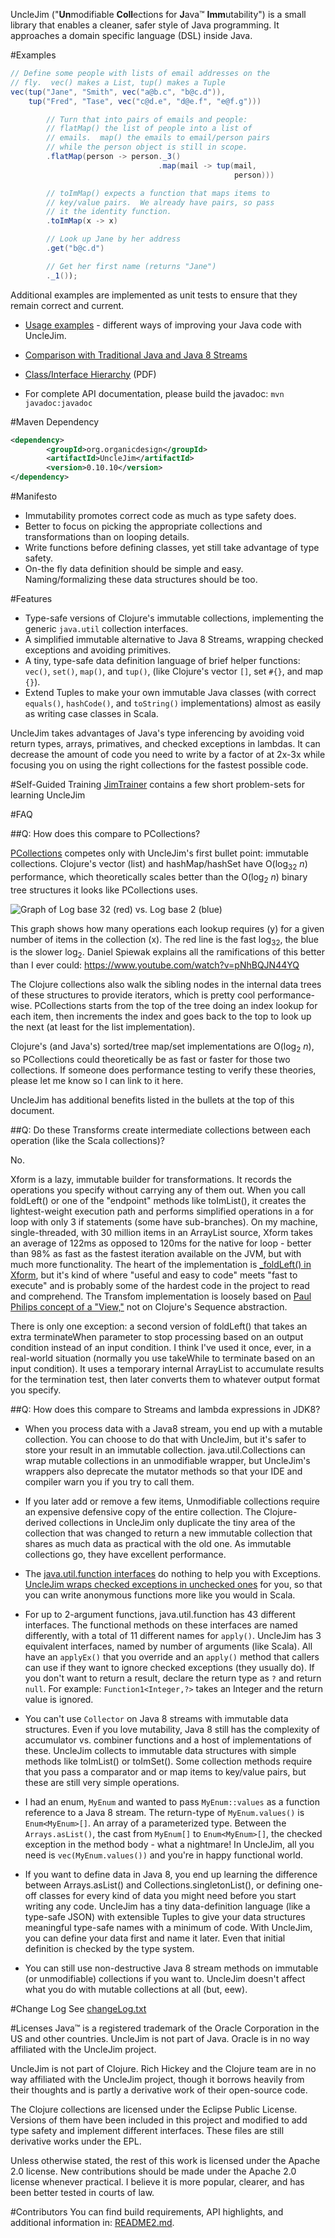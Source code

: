 UncleJim ("**Un**modifiable **Coll**ections for **J**ava™ **Imm**utability") is a small library that enables a cleaner, safer style of Java programming.  It approaches a domain specific language (DSL) inside Java.

#Examples
```java
// Define some people with lists of email addresses on the
// fly.  vec() makes a List, tup() makes a Tuple
vec(tup("Jane", "Smith", vec("a@b.c", "b@c.d")),
    tup("Fred", "Tase", vec("c@d.e", "d@e.f", "e@f.g")))

        // Turn that into pairs of emails and people:
        // flatMap() the list of people into a list of
        // emails.  map() the emails to email/person pairs
        // while the person object is still in scope.
        .flatMap(person -> person._3()
                                 .map(mail -> tup(mail,
                                                  person)))

        // toImMap() expects a function that maps items to
        // key/value pairs.  We already have pairs, so pass
        // it the identity function.
        .toImMap(x -> x)

        // Look up Jane by her address
        .get("b@c.d")

        // Get her first name (returns "Jane")
        ._1());
```

Additional examples are implemented as unit tests to ensure that they remain correct and current.

* [Usage examples](src/test/java/org/organicdesign/fp/UsageExampleTest.java#L34) - different ways of improving your Java code with UncleJim.

* [Comparison with Traditional Java and Java 8 Streams](src/test/java/org/organicdesign/fp/TradJavaStreamComparisonTest.java#L22)

* [Class/Interface Hierarchy](inheritanceHierarchy.pdf) (PDF)

* For complete API documentation, please build the javadoc: `mvn javadoc:javadoc`

#Maven Dependency
```xml
<dependency>
        <groupId>org.organicdesign</groupId>
        <artifactId>UncleJim</artifactId>
        <version>0.10.10</version>
</dependency>
```

#Manifesto

* Immutability promotes correct code as much as type safety does.
* Better to focus on picking the appropriate collections and transformations than on looping details.
* Write functions before defining classes, yet still take advantage of type safety.
* On-the fly data definition should be simple and easy.  Naming/formalizing these data structures should be too.

#Features

* Type-safe versions of Clojure's immutable collections, implementing the generic `java.util` collection interfaces.
* A simplified immutable alternative to Java 8 Streams, wrapping checked exceptions and avoiding primitives.
* A tiny, type-safe data definition language of brief helper functions: `vec()`, `set()`, `map()`, and `tup()`, (like Clojure's vector `[]`, set `#{}`, and map `{}`).
* Extend Tuples to make your own immutable Java classes (with correct `equals()`, `hashCode()`, and `toString()` implementations) almost as easily as writing case classes in Scala.

UncleJim takes advantages of Java's type inferencing by avoiding void return types, arrays, primatives, and checked exceptions in lambdas.  It can decrease the amount of code you need to write by a factor of at 2x-3x while focusing you on using the right collections for the fastest possible code.

#Self-Guided Training
[JimTrainer](https://github.com/GlenKPeterson/JimTrainer) contains a few short problem-sets for learning UncleJim 

#FAQ

##Q: How does this compare to PCollections?

[PCollections](http://pcollections.org/) competes only with UncleJim's first bullet point: immutable collections.
Clojure's vector (list) and hashMap/hashSet have O(log<sub>32</sub> *n*) performance, which theoretically scales better than the O(log<sub>2</sub> *n*) binary tree structures it looks like PCollections uses.

![Graph of Log base 32 (red) vs. Log base 2 (blue)](logBase2VsLogBase32.png)

This graph shows how many operations each lookup requires (y) for a given number of items in the collection (x).  The red line is the fast log<sub>32</sub>, the blue is the slower log<sub>2</sub>.
Daniel Spiewak explains all the ramifications of this better than I ever could: https://www.youtube.com/watch?v=pNhBQJN44YQ

The Clojure collections also walk the sibling nodes in the internal data trees of these structures to provide iterators, which is pretty cool performance-wise.
PCollections starts from the top of the tree doing an index lookup for each item, then increments the index and goes back to the top to look up the next (at least for the list implementation).

Clojure's (and Java's) sorted/tree map/set implementations are O(log<sub>2</sub> *n*), so PCollections could theoretically be as fast or faster for those two collections.
If someone does performance testing to verify these theories, please let me know so I can link to it here.

UncleJim has additional benefits listed in the bullets at the top of this document.

##Q: Do these Transforms create intermediate collections between each operation (like the Scala collections)?

No.

Xform is a lazy, immutable builder for transformations.
It records the operations you specify without carrying any of them out.
When you call foldLeft() or one of the "endpoint" methods like toImList(), it creates the lightest-weight execution path and performs simplified operations in a for loop with only 3 if statements (some have sub-branches).
On my machine, single-threaded, with 30 million items in an ArrayList source, Xform takes an average of 122ms as opposed to 120ms for the native for loop - better than 98% as fast as the fastest iteration available on the JVM, but with much more functionality.
The heart of the implementation is [_foldLeft() in Xform](src/main/java/org/organicdesign/fp/xform/Xform.java), but it's kind of where "useful and easy to code" meets "fast to execute" and is probably some of the hardest code in the project to read and comprehend.
The Transfom implementation is loosely based on [Paul Philips concept of a "View,"](https://www.youtube.com/watch?v=uiJycy6dFSQ&t=26m19s) not on Clojure's Sequence abstraction.

There is only one exception: a second version of foldLeft() that takes an extra terminateWhen parameter to stop processing based on an output condition instead of an input condition.
I think I've used it once, ever, in a real-world situation (normally you use takeWhile to terminate based on an input condition).
It uses a temporary internal ArrayList to accumulate results for the termination test, then later converts them to whatever output format you specify.

##Q: How does this compare to Streams and lambda expressions in JDK8?

* When you process data with a Java8 stream, you end up with a mutable collection.
You can choose to do that with UncleJim, but it's safer to store your result in an immutable collection.
java.util.Collections can wrap mutable collections in an unmodifiable wrapper, but UncleJim's wrappers also deprecate the mutator methods so that your IDE and compiler warn you if you try to call them.

* If you later add or remove a few items, Unmodifiable collections require an expensive defensive copy of the entire collection.
The Clojure-derived collections in UncleJim only duplicate the tiny area of the collection that was changed
to return a new immutable collection that shares as much data as practical with the old one.
As immutable collections go, they have excellent performance.

* The [java.util.function interfaces](src/test/java/org/organicdesign/fp/TradJavaStreamComparisonTest.java#L258) do nothing to help you with Exceptions.
 [UncleJim wraps checked exceptions in unchecked ones](src/main/java/org/organicdesign/fp/function/Function1.java#L29) for you, so that you can write
 anonymous functions more like you would in Scala.

* For up to 2-argument functions, java.util.function has 43 different interfaces.
The functional methods on these interfaces are named differently, with a total of 11 different names for `apply()`.
UncleJim has 3 equivalent interfaces, named by number of arguments (like Scala).
All have an `applyEx()` that you override and an `apply()` method that callers can use if they want to ignore checked exceptions (they usually do).
If you don't want to return a result, declare the return type as `?` and return `null`.
For example: `Function1<Integer,?>` takes an Integer and the return value is ignored.

* You can't use `Collector` on Java 8 streams with immutable data structures.  Even if you love mutability, Java 8 still has the complexity of accumulator vs. combiner functions and a host of implementations of these.  UncleJim collects to immutable data structures with simple methods like toImList() or toImSet().  Some collection methods require that you pass a comparator and or map items to key/value pairs, but these are still very simple operations.

* I had an enum, `MyEnum` and wanted to pass `MyEnum::values` as a function reference to a Java 8 stream.  The return-type of `MyEnum.values()` is  `Enum<MyEnum>[]`.  An array of a parameterized type.  Between the `Arrays.asList()`, the cast from `MyEnum[]` to `Enum<MyEnum>[]`, the checked exception in the method body - what a nightmare!  In UncleJim, all you need is `vec(MyEnum.values())` and you're in happy functional world.

* If you want to define data in Java 8, you end up learning the difference between Arrays.asList() and Collections.singletonList(), or defining one-off classes for every kind of data you might need before you start writing any code. UncleJim has a tiny data-definition language (like a type-safe JSON) with extensible Tuples to give your data structures meaningful type-safe names with a minimum of code.  With UncleJim, you can define your data first and name it later.  Even that initial definition is checked by the type system.
 
* You can still use non-destructive Java 8 stream methods on immutable (or unmodifiable) collections if you want to.  UncleJim doesn't affect what you do with mutable collections at all (but, eew).

#Change Log
See [changeLog.txt](changeLog.txt)

#Licenses
Java&trade; is a registered trademark of the Oracle Corporation in the US and other countries.
UncleJim is not part of Java.
Oracle is in no way affiliated with the UncleJim project.

UncleJim is not part of Clojure.
Rich Hickey and the Clojure team are in no way affiliated with the UncleJim project, though it borrows heavily from their thoughts and is partly a derivative work of their open-source code.

The Clojure collections are licensed under the Eclipse Public License.
Versions of them have been included in this project and modified to add type safety and implement different interfaces.
These files are still derivative works under the EPL.

Unless otherwise stated, the rest of this work is licensed under the Apache 2.0 license.
New contributions should be made under the Apache 2.0 license whenever practical.
I believe it is more popular, clearer, and has been better tested in courts of law.

#Contributors
You can find build requirements, API highlights, and additional information in: [README2.md](README2.md).
